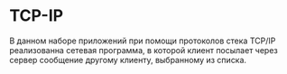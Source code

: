 # TCP-IP
В данном наборе приложений при помощи протоколов стека TCP/IP реализованна сетевая программа, в которой клиент посылает через сервер сообщение другому клиенту, выбранному из списка.
